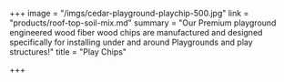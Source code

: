 +++
image = "/imgs/cedar-playground-playchip-500.jpg"
link = "products/roof-top-soil-mix.md"
summary = "Our Premium playground engineered wood fiber wood chips are manufactured and designed specifically for installing under and around Playgrounds and play structures!"
title = "Play Chips"

+++

